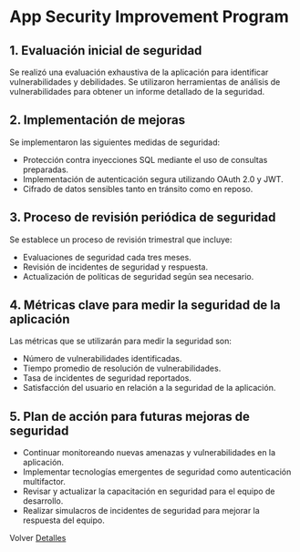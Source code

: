 # App Security Improvement Program


## 1. Evaluación inicial de seguridad
Se realizó una evaluación exhaustiva de la aplicación para identificar vulnerabilidades y debilidades. Se utilizaron herramientas de análisis de vulnerabilidades para obtener un informe detallado de la seguridad.


## 2. Implementación de mejoras
Se implementaron las siguientes medidas de seguridad:
- Protección contra inyecciones SQL mediante el uso de consultas preparadas.
- Implementación de autenticación segura utilizando OAuth 2.0 y JWT.
- Cifrado de datos sensibles tanto en tránsito como en reposo.


## 3. Proceso de revisión periódica de seguridad
Se establece un proceso de revisión trimestral que incluye:
- Evaluaciones de seguridad cada tres meses.
- Revisión de incidentes de seguridad y respuesta.
- Actualización de políticas de seguridad según sea necesario.


## 4. Métricas clave para medir la seguridad de la aplicación
Las métricas que se utilizarán para medir la seguridad son:
- Número de vulnerabilidades identificadas.
- Tiempo promedio de resolución de vulnerabilidades.
- Tasa de incidentes de seguridad reportados.
- Satisfacción del usuario en relación a la seguridad de la aplicación.

## 5. Plan de acción para futuras mejoras de seguridad
- Continuar monitoreando nuevas amenazas y vulnerabilidades en la aplicación.
- Implementar tecnologías emergentes de seguridad como autenticación multifactor.
- Revisar y actualizar la capacitación en seguridad para el equipo de desarrollo.
- Realizar simulacros de incidentes de seguridad para mejorar la respuesta del equipo.

Volver [Detalles ](Detalles.md)
